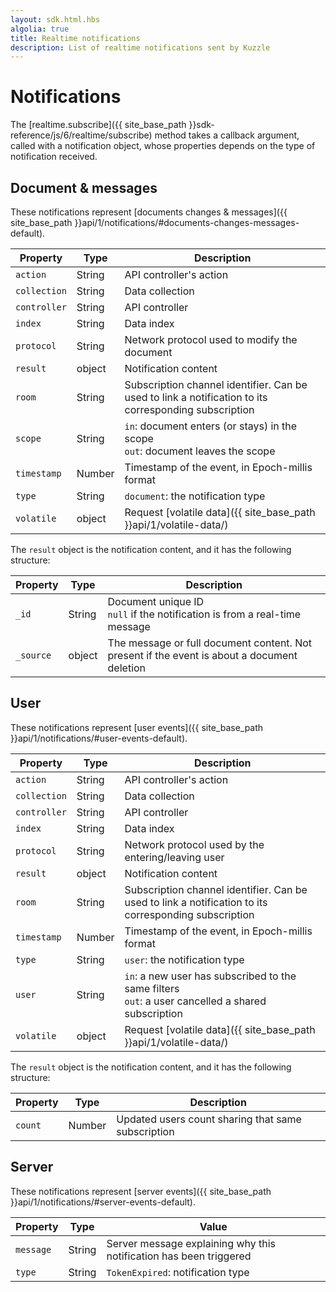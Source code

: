 ```yaml
---
layout: sdk.html.hbs
algolia: true
title: Realtime notifications
description: List of realtime notifications sent by Kuzzle
---
```

# Notifications

The [realtime.subscribe]({{ site_base_path }}sdk-reference/js/6/realtime/subscribe) method takes a callback argument, called with a notification object, whose properties depends on the type of notification received.

## Document & messages

These notifications represent [documents changes & messages]({{ site_base_path }}api/1/notifications/#documents-changes-messages-default).

| Property | Type |Description       |
|--------------------|------|------------------|
| `action` | String | API controller's action  |
| `collection` | String | Data collection |
| `controller` | String | API controller  |
| `index` | String | Data index |
| `protocol` | String | Network protocol used to modify the document |
| `result` | object | Notification content |
| `room` | String | Subscription channel identifier. Can be used to link a notification to its corresponding subscription |
| `scope` | String | `in`: document enters (or stays) in the scope<br/>`out`: document leaves the scope |
|`timestamp` | Number | Timestamp of the event, in Epoch-millis format |
| `type` | String | `document`: the notification type |
| `volatile` | object | Request [volatile data]({{ site_base_path }}api/1/volatile-data/) |

The `result` object is the notification content, and it has the following structure:

| Property | Type |Description       |
|--------------------|------|------------------|
| `_id` | String | Document unique ID<br/>`null` if the notification is from a real-time message|
| `_source` | object | The message or full document content. Not present if the event is about a document deletion |

## User 

These notifications represent [user events]({{ site_base_path }}api/1/notifications/#user-events-default).

| Property | Type |Description       |
|--------------------|------|------------------|
| `action` | String | API controller's action  |
| `collection` | String | Data collection |
| `controller` | String | API controller  |
| `index` | String | Data index |
| `protocol` | String | Network protocol used by the entering/leaving user |
| `result` | object | Notification content |
| `room` | String | Subscription channel identifier. Can be used to link a notification to its corresponding subscription |
|`timestamp` | Number | Timestamp of the event, in Epoch-millis format |
| `type` | String | `user`: the notification type |
| `user` | String | `in`: a new user has subscribed to the same filters<br/>`out`: a user cancelled a shared subscription |
| `volatile` | object | Request [volatile data]({{ site_base_path }}api/1/volatile-data/) |

The `result` object is the notification content, and it has the following structure:

| Property | Type |Description       |
|--------------------|------|------------------|
| `count` | Number |  Updated users count sharing that same subscription |

## Server 

These notifications represent [server events]({{ site_base_path }}api/1/notifications/#server-events-default).

| Property | Type | Value |
|--------------------|------|------------------|
| `message` | String | Server message explaining why this notification has been triggered |
| `type` | String | `TokenExpired`: notification type |
